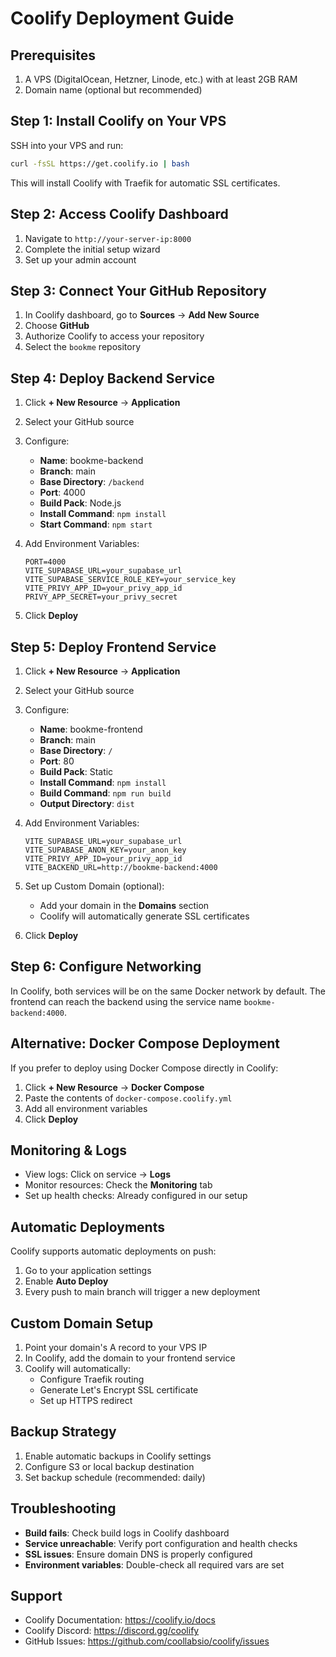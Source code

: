 # Coolify Deployment Guide

## Prerequisites
1. A VPS (DigitalOcean, Hetzner, Linode, etc.) with at least 2GB RAM
2. Domain name (optional but recommended)

## Step 1: Install Coolify on Your VPS

SSH into your VPS and run:
```bash
curl -fsSL https://get.coolify.io | bash
```

This will install Coolify with Traefik for automatic SSL certificates.

## Step 2: Access Coolify Dashboard

1. Navigate to `http://your-server-ip:8000`
2. Complete the initial setup wizard
3. Set up your admin account

## Step 3: Connect Your GitHub Repository

1. In Coolify dashboard, go to **Sources** → **Add New Source**
2. Choose **GitHub** 
3. Authorize Coolify to access your repository
4. Select the `bookme` repository

## Step 4: Deploy Backend Service

1. Click **+ New Resource** → **Application**
2. Select your GitHub source
3. Configure:
   - **Name**: bookme-backend
   - **Branch**: main
   - **Base Directory**: `/backend`
   - **Port**: 4000
   - **Build Pack**: Node.js
   - **Install Command**: `npm install`
   - **Start Command**: `npm start`

4. Add Environment Variables:
   ```
   PORT=4000
   VITE_SUPABASE_URL=your_supabase_url
   VITE_SUPABASE_SERVICE_ROLE_KEY=your_service_key
   VITE_PRIVY_APP_ID=your_privy_app_id
   PRIVY_APP_SECRET=your_privy_secret
   ```

5. Click **Deploy**

## Step 5: Deploy Frontend Service

1. Click **+ New Resource** → **Application**
2. Select your GitHub source
3. Configure:
   - **Name**: bookme-frontend
   - **Branch**: main
   - **Base Directory**: `/`
   - **Port**: 80
   - **Build Pack**: Static
   - **Install Command**: `npm install`
   - **Build Command**: `npm run build`
   - **Output Directory**: `dist`

4. Add Environment Variables:
   ```
   VITE_SUPABASE_URL=your_supabase_url
   VITE_SUPABASE_ANON_KEY=your_anon_key
   VITE_PRIVY_APP_ID=your_privy_app_id
   VITE_BACKEND_URL=http://bookme-backend:4000
   ```

5. Set up Custom Domain (optional):
   - Add your domain in the **Domains** section
   - Coolify will automatically generate SSL certificates

6. Click **Deploy**

## Step 6: Configure Networking

In Coolify, both services will be on the same Docker network by default. The frontend can reach the backend using the service name `bookme-backend:4000`.

## Alternative: Docker Compose Deployment

If you prefer to deploy using Docker Compose directly in Coolify:

1. Click **+ New Resource** → **Docker Compose**
2. Paste the contents of `docker-compose.coolify.yml`
3. Add all environment variables
4. Click **Deploy**

## Monitoring & Logs

- View logs: Click on service → **Logs**
- Monitor resources: Check the **Monitoring** tab
- Set up health checks: Already configured in our setup

## Automatic Deployments

Coolify supports automatic deployments on push:
1. Go to your application settings
2. Enable **Auto Deploy**
3. Every push to main branch will trigger a new deployment

## Custom Domain Setup

1. Point your domain's A record to your VPS IP
2. In Coolify, add the domain to your frontend service
3. Coolify will automatically:
   - Configure Traefik routing
   - Generate Let's Encrypt SSL certificate
   - Set up HTTPS redirect

## Backup Strategy

1. Enable automatic backups in Coolify settings
2. Configure S3 or local backup destination
3. Set backup schedule (recommended: daily)

## Troubleshooting

- **Build fails**: Check build logs in Coolify dashboard
- **Service unreachable**: Verify port configuration and health checks
- **SSL issues**: Ensure domain DNS is properly configured
- **Environment variables**: Double-check all required vars are set

## Support

- Coolify Documentation: https://coolify.io/docs
- Coolify Discord: https://discord.gg/coolify
- GitHub Issues: https://github.com/coollabsio/coolify/issues